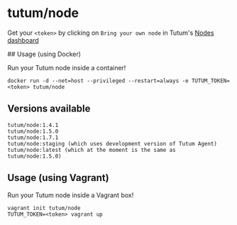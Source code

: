 # tutum/node

Get your `<token>` by clicking on `Bring your own node` in Tutum's [Nodes dashboard](https://dashboard.tutum.co/node/cluster/list/)

## Usage (using Docker)

Run your Tutum node inside a container!

	docker run -d --net=host --privileged --restart=always -e TUTUM_TOKEN=<token> tutum/node

## Versions available

	tutum/node:1.4.1
	tutum/node:1.5.0
	tutum/node:1.7.1
	tutum/node:staging (which uses development version of Tutum Agent)
	tutum/node:latest (which at the moment is the same as tutum/node:1.5.0)


## Usage (using Vagrant)

Run your Tutum node inside a Vagrant box!

	vagrant init tutum/node
	TUTUM_TOKEN=<token> vagrant up
